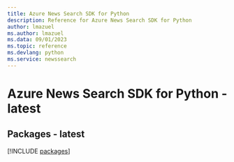 ```yaml
---
title: Azure News Search SDK for Python
description: Reference for Azure News Search SDK for Python
author: lmazuel
ms.author: lmazuel
ms.data: 09/01/2023
ms.topic: reference
ms.devlang: python
ms.service: newssearch
---
```

# Azure News Search SDK for Python - latest
## Packages - latest
[!INCLUDE [packages](news-search-index.md)]